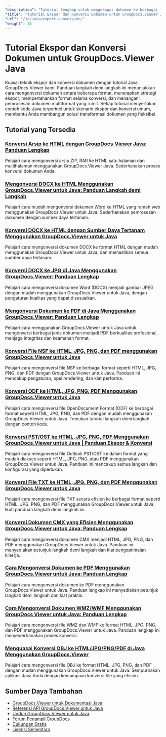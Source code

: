 ```yaml
---
"description": "Tutorial lengkap untuk mengekspor dokumen ke berbagai format dan menerapkan strategi konversi dokumen dengan GroupDocs.Viewer untuk Java."
"title": "Tutorial Ekspor dan Konversi Dokumen untuk GroupDocs.Viewer Java"
"url": "/id/java/export-conversion/"
"weight": 15
---
```


# Tutorial Ekspor dan Konversi Dokumen untuk GroupDocs.Viewer Java

Kuasai teknik ekspor dan konversi dokumen dengan tutorial Java GroupDocs.Viewer kami. Panduan langkah demi langkah ini menunjukkan cara mengonversi dokumen antara beberapa format, menerapkan strategi ekspor, mempertahankan format selama konversi, dan menangani pemrosesan dokumen multiformat yang rumit. Setiap tutorial menyertakan contoh kode Java terperinci untuk skenario ekspor dan konversi umum, membantu Anda membangun solusi transformasi dokumen yang fleksibel.

## Tutorial yang Tersedia

### [Konversi Arsip ke HTML dengan GroupDocs.Viewer Java: Panduan Lengkap](./groupdocs-viewer-java-convert-archives-html/)
Pelajari cara mengonversi arsip ZIP, RAR ke HTML satu halaman dan multihalaman menggunakan GroupDocs.Viewer Java. Sederhanakan proses konversi dokumen Anda.

### [Mengonversi DOCX ke HTML Menggunakan GroupDocs.Viewer untuk Java: Panduan Langkah demi Langkah](./convert-docx-to-html-groupdocs-viewer-java/)
Pelajari cara mudah mengonversi dokumen Word ke HTML yang ramah web menggunakan GroupDocs.Viewer untuk Java. Sederhanakan pemrosesan dokumen dengan sumber daya tertanam.

### [Konversi DOCX ke HTML dengan Sumber Daya Tertanam Menggunakan GroupDocs.Viewer untuk Java](./render-docx-html-embedded-resources-groupdocs-java/)
Pelajari cara mengonversi dokumen DOCX ke format HTML dengan mudah menggunakan GroupDocs.Viewer untuk Java, dan memastikan semua sumber daya tertanam.

### [Konversi DOCX ke JPG di Java Menggunakan GroupDocs.Viewer: Panduan Lengkap](./convert-docx-jpg-groupdocs-viewer-java/)
Pelajari cara mengonversi dokumen Word (DOCX) menjadi gambar JPEG dengan mudah menggunakan GroupDocs.Viewer untuk Java, dengan pengaturan kualitas yang dapat disesuaikan.

### [Mengonversi Dokumen ke PDF di Java Menggunakan GroupDocs.Viewer: Panduan Lengkap](./convert-documents-pdf-java-groupdocs-viewer/)
Pelajari cara menggunakan GroupDocs.Viewer untuk Java untuk mengonversi berbagai jenis dokumen menjadi PDF berkualitas profesional, menjaga integritas dan keamanan format.

### [Konversi File NSF ke HTML, JPG, PNG, dan PDF menggunakan GroupDocs.Viewer untuk Java](./convert-nsf-files-groupdocs-viewer-java/)
Pelajari cara mengonversi file NSF ke berbagai format seperti HTML, JPG, PNG, dan PDF dengan GroupDocs.Viewer untuk Java. Panduan ini mencakup pengaturan, opsi rendering, dan kiat performa.

### [Konversi ODF ke HTML, JPG, PNG, PDF Menggunakan GroupDocs.Viewer untuk Java](./convert-odf-documents-groupdocs-viewer-java/)
Pelajari cara mengonversi file OpenDocument Format (ODF) ke berbagai format seperti HTML, JPG, PNG, dan PDF dengan mudah menggunakan GroupDocs.Viewer untuk Java. Temukan tutorial langkah demi langkah dengan contoh kode.

### [Konversi PST/OST ke HTML, JPG, PNG, PDF Menggunakan GroupDocs.Viewer untuk Java | Panduan Ekspor & Konversi](./convert-pst-ost-groupdocs-viewer-java/)
Pelajari cara mengonversi file Outlook PST/OST ke dalam format yang mudah diakses seperti HTML, JPG, PNG, atau PDF menggunakan GroupDocs.Viewer untuk Java. Panduan ini mencakup semua langkah dan konfigurasi yang diperlukan.

### [Konversi File TXT ke HTML, JPG, PNG, dan PDF Menggunakan GroupDocs.Viewer untuk Java](./groupdocs-viewer-java-txt-conversion-guide/)
Pelajari cara mengonversi file TXT secara efisien ke berbagai format seperti HTML, JPG, PNG, dan PDF menggunakan GroupDocs.Viewer untuk Java. Ikuti panduan langkah demi langkah ini.

### [Konversi Dokumen CMX yang Efisien Menggunakan GroupDocs.Viewer untuk Java: Panduan Lengkap](./mastering-cmx-document-conversion-groupdocs-viewer-java/)
Pelajari cara mengonversi dokumen CMX menjadi HTML, JPG, PNG, dan PDF menggunakan GroupDocs.Viewer untuk Java. Panduan ini menyediakan petunjuk langkah demi langkah dan kiat pengoptimalan kinerja.

### [Cara Mengonversi Dokumen ke PDF Menggunakan GroupDocs.Viewer untuk Java: Panduan Lengkap](./convert-documents-pdf-groupdocs-viewer-java/)
Pelajari cara mengonversi dokumen ke PDF menggunakan GroupDocs.Viewer untuk Java. Panduan lengkap ini menyediakan petunjuk langkah demi langkah dan kiat praktis.

### [Cara Mengonversi Dokumen WMZ/WMF Menggunakan GroupDocs Viewer untuk Java: Panduan Lengkap](./convert-wmz-wmf-groupdocs-viewer-java/)
Pelajari cara mengonversi file WMZ dan WMF ke format HTML, JPG, PNG, dan PDF menggunakan GroupDocs.Viewer untuk Java. Panduan lengkap ini menyederhanakan proses konversi.

### [Menguasai Konversi OBJ ke HTML/JPG/PNG/PDF di Java Menggunakan GroupDocs.Viewer](./master-obj-conversion-java-html-jpg-png-pdf/)
Pelajari cara mengonversi file OBJ ke format HTML, JPG, PNG, dan PDF dengan mudah menggunakan GroupDocs.Viewer untuk Java. Sempurnakan aplikasi Java Anda dengan kemampuan konversi file yang efisien.

## Sumber Daya Tambahan

- [GroupDocs.Viewer untuk Dokumentasi Java](https://docs.groupdocs.com/viewer/java/)
- [Referensi API GroupDocs.Viewer untuk Java](https://reference.groupdocs.com/viewer/java/)
- [Unduh GroupDocs.Viewer untuk Java](https://releases.groupdocs.com/viewer/java/)
- [Forum Penampil GroupDocs](https://forum.groupdocs.com/c/viewer/9)
- [Dukungan Gratis](https://forum.groupdocs.com/)
- [Lisensi Sementara](https://purchase.groupdocs.com/temporary-license/)